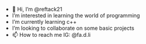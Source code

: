 - 👋 Hi, I’m @reftack21
- I’m interested in learning the world of programming
- I’m currently learning c++
- I’m looking to collaborate on some basic projects
- 📫 How to reach me
    IG: @fa.d.li

